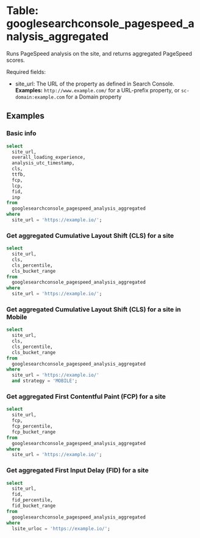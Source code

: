 # Table: googlesearchconsole_pagespeed_analysis_aggregated

Runs PageSpeed analysis on the site, and returns aggregated PageSpeed scores.

Required fields:
  - site_url: The URL of the property as defined in Search Console. **Examples:** `http://www.example.com/` for a URL-prefix property, or `sc-domain:example.com` for a Domain property

## Examples

### Basic info

```sql
select
  site_url,
  overall_loading_experience,
  analysis_utc_timestamp,
  cls,
  ttfb,
  fcp,
  lcp,
  fid,
  inp
from
  googlesearchconsole_pagespeed_analysis_aggregated
where
  site_url = 'https://example.io/';
```

### Get aggregated Cumulative Layout Shift (CLS) for a site

```sql
select
  site_url,
  cls,
  cls_percentile,
  cls_bucket_range
from
  googlesearchconsole_pagespeed_analysis_aggregated
where
  site_url = 'https://example.io/';
```

### Get aggregated Cumulative Layout Shift (CLS) for a site in Mobile

```sql
select
  site_url,
  cls,
  cls_percentile,
  cls_bucket_range
from
  googlesearchconsole_pagespeed_analysis_aggregated
where
  site_url = 'https://example.io/'
  and strategy = 'MOBILE';
```

### Get aggregated First Contentful Paint (FCP) for a site

```sql
select
  site_url,
  fcp,
  fcp_percentile,
  fcp_bucket_range
from
  googlesearchconsole_pagespeed_analysis_aggregated
where
  site_url = 'https://example.io/';
```

### Get aggregated First Input Delay (FID) for a site

```sql
select
  site_url,
  fid,
  fid_percentile,
  fid_bucket_range
from
  googlesearchconsole_pagespeed_analysis_aggregated
where
  lsite_urloc = 'https://example.io/';
```